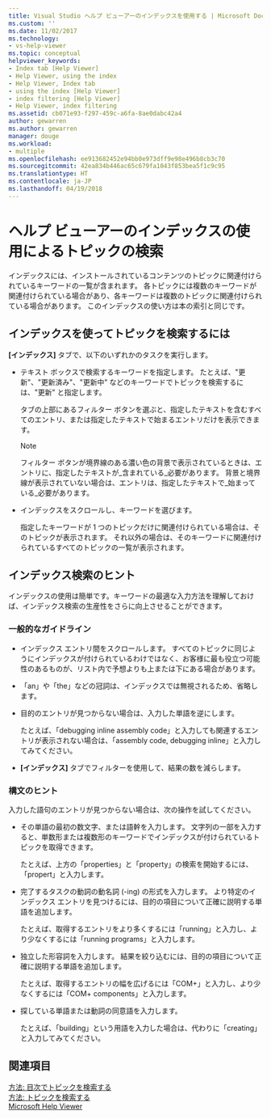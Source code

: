 ```yaml
---
title: Visual Studio ヘルプ ビューアーのインデックスを使用する | Microsoft Docs
ms.custom: ''
ms.date: 11/02/2017
ms.technology:
- vs-help-viewer
ms.topic: conceptual
helpviewer_keywords:
- Index tab [Help Viewer]
- Help Viewer, using the index
- Help Viewer, Index tab
- using the index [Help Viewer]
- index filtering [Help Viewer]
- Help Viewer, index filtering
ms.assetid: cb071e93-f297-459c-a6fa-8ae0dabc42a4
author: gewarren
ms.author: gewarren
manager: douge
ms.workload:
- multiple
ms.openlocfilehash: ee913682452e94bb0e973dff9e98e496b8cb3c70
ms.sourcegitcommit: 42ea834b446ac65c679fa1043f853bea5f1c9c95
ms.translationtype: HT
ms.contentlocale: ja-JP
ms.lasthandoff: 04/19/2018
---
```

# <a name="find-topics-by-using-the-help-viewer-index"></a>ヘルプ ビューアーのインデックスの使用によるトピックの検索
インデックスには、インストールされているコンテンツのトピックに関連付けられているキーワードの一覧が含まれます。 各トピックには複数のキーワードが関連付けられている場合があり、各キーワードは複数のトピックに関連付けられている場合があります。 このインデックスの使い方は本の索引と同じです。  
  
## <a name="to-find-a-topic-by-using-the-index"></a>インデックスを使ってトピックを検索するには  
**[インデックス]** タブで、以下のいずれかのタスクを実行します。
  
-   テキスト ボックスで検索するキーワードを指定します。 たとえば、"更新"、"更新済み"、"更新中" などのキーワードでトピックを検索するには、"更新" と指定します。  
  
    タブの上部にあるフィルター ボタンを選ぶと、指定したテキストを含むすべてのエントリ、または指定したテキストで始まるエントリだけを表示できます。  
  
    > [!NOTE]
    >  フィルター ボタンが境界線のある濃い色の背景で表示されているときは、エントリに、指定したテキストが_含まれている_必要があります。 背景と境界線が表示されていない場合は、エントリは、指定したテキストで_始まっている_必要があります。  
  
-   インデックスをスクロールし、キーワードを選びます。  
  
    指定したキーワードが 1 つのトピックだけに関連付けられている場合は、そのトピックが表示されます。 それ以外の場合は、そのキーワードに関連付けられているすべてのトピックの一覧が表示されます。

## <a name="index-search-tips"></a>インデックス検索のヒント  
インデックスの使用は簡単です。キーワードの最適な入力方法を理解しておけば、インデックス検索の生産性をさらに向上させることができます。  
  
### <a name="general-guidelines"></a>一般的なガイドライン  
-   インデックス エントリ間をスクロールします。 すべてのトピックに同じようにインデックスが付けられているわけではなく、お客様に最も役立つ可能性のあるものが、リスト内で予想よりも上または下にある場合があります。  
  
-   「an」や「the」などの冠詞は、インデックスでは無視されるため、省略します。  
  
-   目的のエントリが見つからない場合は、入力した単語を逆にします。  
  
    たとえば、「debugging inline assembly code」と入力しても関連するエントリが表示されない場合は、「assembly code, debugging inline」と入力してみてください。  
  
-   **[インデックス]** タブでフィルターを使用して、結果の数を減らします。  
  
### <a name="syntax-tips"></a>構文のヒント  
入力した語句のエントリが見つからない場合は、次の操作を試してください。  
  
-   その単語の最初の数文字、または語幹を入力します。 文字列の一部を入力すると、単数形または複数形のキーワードでインデックスが付けられているトピックを取得できます。  
  
    たとえば、上方の「properties」と「property」の検索を開始するには、「propert」と入力します。  
  
-   完了するタスクの動詞の動名詞 (-ing) の形式を入力します。 より特定のインデックス エントリを見つけるには、目的の項目について正確に説明する単語を追加します。  
  
    たとえば、取得するエントリをより多くするには「running」と入力し、より少なくするには「running programs」と入力します。  
  
-   独立した形容詞を入力します。 結果を絞り込むには、目的の項目について正確に説明する単語を追加します。  
  
    たとえば、取得するエントリの幅を広げるには「COM+」と入力し、より少なくするには「COM+ components」と入力します。  
  
-   探している単語または動詞の同意語を入力します。  
  
    たとえば、「building」という用語を入力した場合は、代わりに「creating」と入力してみてください。 
  
## <a name="see-also"></a>関連項目
[方法: 目次でトピックを検索する](../ide/how-to-find-topics-in-the-table-of-contents.md)  
[方法: トピックを検索する](../ide/how-to-search-for-topics.md)  
[Microsoft Help Viewer](../ide/microsoft-help-viewer.md)